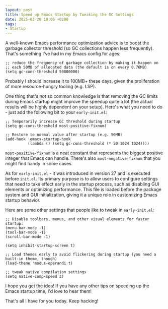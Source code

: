 ```yaml
---
layout: post
title: Speed up Emacs Startup by Tweaking the GC Settings
date: 2025-03-28 10:06 +0200
tags:
- Startup
---
```


A well-known Emacs performance optimization advice is to boost the garbage collector
threshold (so GC collections happen less frequently). That's something I've had in
my Emacs config for ages:

``` emacs-lisp
;; reduce the frequency of garbage collection by making it happen on
;; each 50MB of allocated data (the default is on every 0.76MB)
(setq gc-cons-threshold 50000000)
```

Probably I should increase it to 100MB+ these days, given the proliferation of more resource-hungry
tooling (e.g. LSP).

One thing that's not so common knowledge is that removing the GC limits during Emacs startup
might improve the speedup quite a lot (the actual results will be highly dependent on your setup).
Here's what you need to do - just add the following bit to your `early-init.el`:

``` emacs-lisp
;; Temporarily increase GC threshold during startup
(setq gc-cons-threshold most-positive-fixnum)

;; Restore to normal value after startup (e.g. 50MB)
(add-hook 'emacs-startup-hook
          (lambda () (setq gc-cons-threshold (* 50 1024 1024))))
```

`most-positive-fixnum` is a neat constant that represents the biggest positive
integer that Emacs can handle. There's also `most-negative-fixnum` that you might
find handy in some cases.

As for `early-init.el` - it was introduced in version 27 and is executed before
`init.el`. Its primary purpose is to allow users to configure settings that need
to take effect early in the startup process, such as disabling GUI elements or
optimizing performance. This file is loaded before the package system and GUI
initialization, giving it a unique role in customizing Emacs startup behavior.

Here are some other settings that people like to tweak in `early-init.el`:

``` emacs-lisp
;; Disable toolbars, menus, and other visual elements for faster startup:
(menu-bar-mode -1)
(tool-bar-mode -1)
(scroll-bar-mode -1)

(setq inhibit-startup-screen t)

;; Load themes early to avoid flickering during startup (you need a built-in theme, though)
(load-theme 'modus-operandi t)

;; tweak native compilation settings
(setq native-comp-speed 2)
```

I hope you get the idea! If you have any other tips on speeding up the Emacs
startup time, I'd love to hear them!

That's all I have for you today. Keep hacking!
